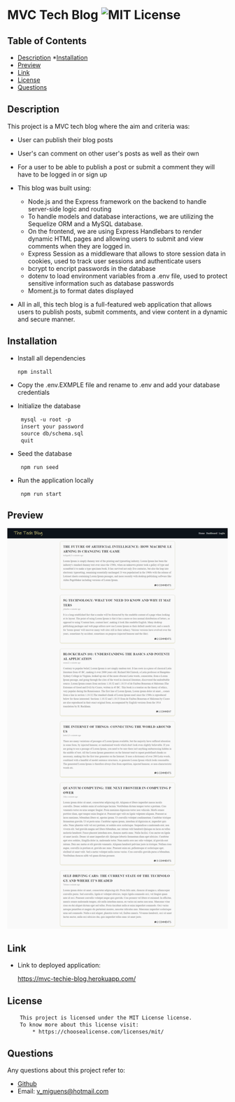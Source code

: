 # MVC Tech Blog ![MIT License](https://img.shields.io/badge/license-MIT-blue.svg)

## Table of Contents
* [Description](#description)
*[Installation](#installation)
* [Preview](#preview)
* [Link](#link)
* [License](#license)
* [Questions](#questions)
  
## Description
This project is a MVC tech blog where the aim and criteria was:

 * User can publish their blog posts
 * User's can comment on other user's posts as well as their own
 * For a user to be able to publish a post or submit a comment they will have to be logged in or sign up 
 * This blog was built using:
      * Node.js and the Express framework on the backend to handle server-side logic and routing
      * To handle models and database interactions, we are utilizing the Sequelize ORM and a MySQL database.
      * On the frontend, we are using Express Handlebars to render dynamic HTML pages and allowing users to submit and view comments when they are logged in.
      * Express Session as a middleware that allows to store session data in cookies, used to track user sessions and authenticate users
      * bcrypt to encript passwords in the database
      * dotenv  to load environment variables from a .env file, used to protect sensitive information such as database passwords
      * Moment.js to format dates displayed

  * All in all, this tech blog is a full-featured web application that allows users to publish posts, submit comments, and view content in a dynamic and secure manner.

## Installation 
 
* Install all dependencies
   
      npm install
  
* Copy the .env.EXMPLE file and  rename to .env and add your database credentials 

* Initialize the database
   
       mysql -u root -p
       insert your password
       source db/schema.sql
       quit

* Seed the database
   
       npm run seed

* Run the application locally
   
       npm run start

## Preview

 ![Screenshot of website](https://github.com/VascoMiguens/MVC-Tech-Blog/blob/master/public/assets/mvc-tech-blog-main.png?raw=true)

## Link
 * Link to deployed application: 
 
      https://mvc-techie-blog.herokuapp.com/

## License 
        This project is licensed under the MIT License license.
        To know more about this license visit:
            * https://choosealicense.com/licenses/mit/

## Questions
Any questions about this project refer to:
  * [Github](https://github.com/VascoMiguens)
  * Email: v_miguens@hotmail.com
